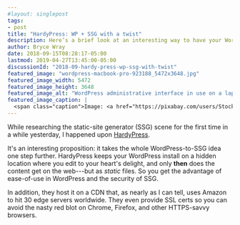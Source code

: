 ```yaml
---
#layout: singlepost
tags:
- post
title: "HardyPress: WP + SSG with a twist"
description: Here’s a brief look at an interesting way to have your WordPress cake and eat your SSG site, too—or something like that.
author: Bryce Wray
date: 2018-09-15T08:28:17-05:00
lastmod: 2019-04-27T13:45:00-05:00
discussionId: "2018-09-hardy-press-wp-ssg-with-twist"
featured_image: "wordpress-macbook-pro-923188_5472x3648.jpg"
featured_image_width: 5472
featured_image_height: 3648
featured_image_alt: "WordPress administrative interface in use on a laptop computer"
featured_image_caption: |
  <span class="caption">Image: <a href="https://pixabay.com/users/StockSnap-894430/?utm_source=link-attribution&amp;utm_medium=referral&amp;utm_campaign=image&amp;utm_content=923188">StockSnap</a>; <a href="https://pixabay.com/?utm_source=link-attribution&amp;utm_medium=referral&amp;utm_campaign=image&amp;utm_content=923188">Pixabay</a></span>
---
```


While researching the static-site generator (SSG) scene for the first time in a while yesterday, I happened upon  [HardyPress](https://www.hardypress.com).

It's an interesting proposition: it takes the whole WordPress-to-SSG idea one step further. HardyPress keeps your WordPress install on a hidden location where you edit to your heart's delight, and only **then** does the content get on the web---but as *static* files. So you get the advantage of ease-of-use in WordPress and the security of SSG.

In addition, they host it on a CDN that, as nearly as I can tell, uses Amazon to hit 30 edge servers worldwide. They even provide SSL certs so you can avoid the nasty red blot on Chrome, Firefox, and other HTTPS-savvy browsers.
